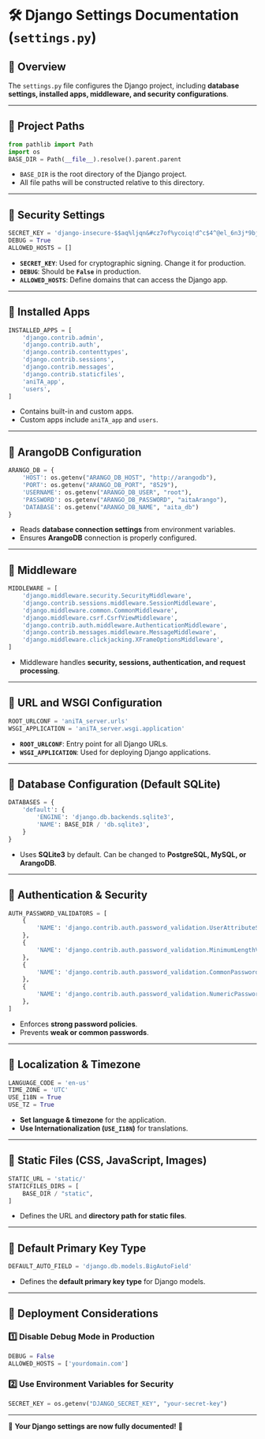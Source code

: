 
# 🛠️ Django Settings Documentation (`settings.py`)

## 📌 Overview
The `settings.py` file configures the Django project, including **database settings, installed apps, middleware, and security configurations**.

---

## 🔹 Project Paths
```python
from pathlib import Path
import os
BASE_DIR = Path(__file__).resolve().parent.parent
```
- `BASE_DIR` is the root directory of the Django project.
- All file paths will be constructed relative to this directory.

---

## 🔹 Security Settings
```python
SECRET_KEY = 'django-insecure-$$aq%ljqn&#cz7of%ycoiq!d^c$4^@el_6n3j*9bj64*h3#-sr'
DEBUG = True
ALLOWED_HOSTS = []
```
- **`SECRET_KEY`**: Used for cryptographic signing. Change it for production.
- **`DEBUG`**: Should be **`False`** in production.
- **`ALLOWED_HOSTS`**: Define domains that can access the Django app.

---

## 🔹 Installed Apps
```python
INSTALLED_APPS = [
    'django.contrib.admin',
    'django.contrib.auth',
    'django.contrib.contenttypes',
    'django.contrib.sessions',
    'django.contrib.messages',
    'django.contrib.staticfiles',
    'aniTA_app',
    'users',
]
```
- Contains built-in and custom apps.
- Custom apps include `aniTA_app` and `users`.

---

## 🔹 ArangoDB Configuration
```python
ARANGO_DB = {
    'HOST': os.getenv("ARANGO_DB_HOST", "http://arangodb"),
    'PORT': os.getenv("ARANGO_DB_PORT", "8529"),
    'USERNAME': os.getenv("ARANGO_DB_USER", "root"),
    'PASSWORD': os.getenv("ARANGO_DB_PASSWORD", "aitaArango"),
    'DATABASE': os.getenv("ARANGO_DB_NAME", "aita_db")
}
```
- Reads **database connection settings** from environment variables.
- Ensures **ArangoDB** connection is properly configured.

---

## 🔹 Middleware
```python
MIDDLEWARE = [
    'django.middleware.security.SecurityMiddleware',
    'django.contrib.sessions.middleware.SessionMiddleware',
    'django.middleware.common.CommonMiddleware',
    'django.middleware.csrf.CsrfViewMiddleware',
    'django.contrib.auth.middleware.AuthenticationMiddleware',
    'django.contrib.messages.middleware.MessageMiddleware',
    'django.middleware.clickjacking.XFrameOptionsMiddleware',
]
```
- Middleware handles **security, sessions, authentication, and request processing**.

---

## 🔹 URL and WSGI Configuration
```python
ROOT_URLCONF = 'aniTA_server.urls'
WSGI_APPLICATION = 'aniTA_server.wsgi.application'
```
- **`ROOT_URLCONF`**: Entry point for all Django URLs.
- **`WSGI_APPLICATION`**: Used for deploying Django applications.

---

## 🔹 Database Configuration (Default SQLite)
```python
DATABASES = {
    'default': {
        'ENGINE': 'django.db.backends.sqlite3',
        'NAME': BASE_DIR / 'db.sqlite3',
    }
}
```
- Uses **SQLite3** by default. Can be changed to **PostgreSQL, MySQL, or ArangoDB**.

---

## 🔹 Authentication & Security
```python
AUTH_PASSWORD_VALIDATORS = [
    {
        'NAME': 'django.contrib.auth.password_validation.UserAttributeSimilarityValidator',
    },
    {
        'NAME': 'django.contrib.auth.password_validation.MinimumLengthValidator',
    },
    {
        'NAME': 'django.contrib.auth.password_validation.CommonPasswordValidator',
    },
    {
        'NAME': 'django.contrib.auth.password_validation.NumericPasswordValidator',
    },
]
```
- Enforces **strong password policies**.
- Prevents **weak or common passwords**.

---

## 🔹 Localization & Timezone
```python
LANGUAGE_CODE = 'en-us'
TIME_ZONE = 'UTC'
USE_I18N = True
USE_TZ = True
```
- **Set language & timezone** for the application.
- **Use Internationalization (`USE_I18N`)** for translations.

---

## 🔹 Static Files (CSS, JavaScript, Images)
```python
STATIC_URL = 'static/'
STATICFILES_DIRS = [
    BASE_DIR / "static",
]
```
- Defines the URL and **directory path for static files**.

---

## 🔹 Default Primary Key Type
```python
DEFAULT_AUTO_FIELD = 'django.db.models.BigAutoField'
```
- Defines the **default primary key type** for Django models.

---

## 🔹 Deployment Considerations
### **1️⃣ Disable Debug Mode in Production**
```python
DEBUG = False
ALLOWED_HOSTS = ['yourdomain.com']
```

### **2️⃣ Use Environment Variables for Security**
```python
SECRET_KEY = os.getenv("DJANGO_SECRET_KEY", "your-secret-key")
```

---

🎯 **Your Django settings are now fully documented!** 🚀

